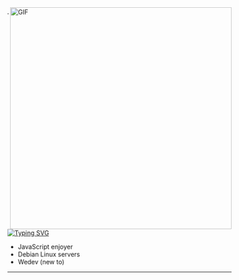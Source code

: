 <img align="right" alt="GIF" src="https://media.tenor.com/HWWzri0F5H8AAAAC/pizza-codegeass.gif" width="498x" margin="1px"/>

---

[![Typing SVG](https://readme-typing-svg.herokuapp.com?font=Orbitron&weight=900&size=24&duration=2500&pause=500&color=00F72F&background=000000&center=true&random=false&width=320&height=40&lines=st4l%40dev~%24%3A)](https://git.io/typing-svg)

- JavaScript enjoyer
- Debian Linux servers
- Wedev (new to)
  
---
